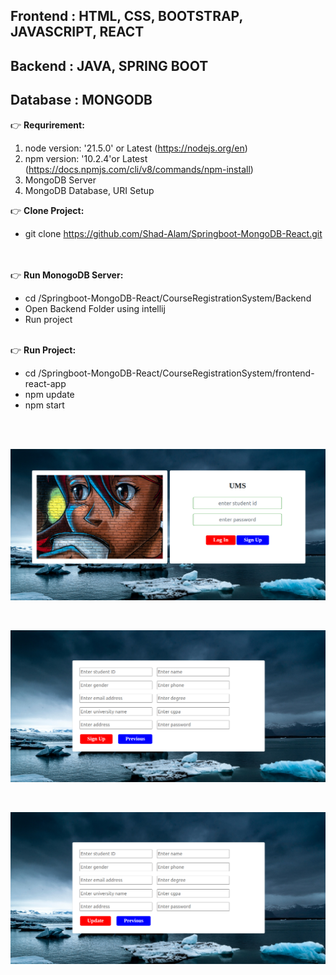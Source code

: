 ## Frontend : HTML, CSS, BOOTSTRAP, JAVASCRIPT, REACT
## Backend  : JAVA, SPRING BOOT
## Database : MONGODB

:point_right: **Requrirement:**
 1. node version: '21.5.0' or Latest (https://nodejs.org/en) <br/>
 2. npm version: '10.2.4'or Latest (https://docs.npmjs.com/cli/v8/commands/npm-install) <br/> 
 3. MongoDB Server <br/> 
 4. MongoDB Database, URI Setup <br/>
 
 :point_right: **Clone Project:**
<br/>
  - git clone https://github.com/Shad-Alam/Springboot-MongoDB-React.git <br/> 
   <br/> <br/>
  
:point_right: **Run MonogoDB Server:**
<br/>
  - cd /Springboot-MongoDB-React/CourseRegistrationSystem/Backend  <br/> 
  - Open Backend Folder using intellij <br/> 
  - Run project <br/> <br/>
  
:point_right: **Run Project:**
<br/> 
  - cd /Springboot-MongoDB-React/CourseRegistrationSystem/frontend-react-app
  - npm update <br/>
  - npm start <br/> <br/>
  
<br/> 

![ezcv logo](https://github.com/Shad-Alam/Springboot-MongoDB-React/blob/main/Screenshots/1.png)

<br/>

![ezcv logo](https://github.com/Shad-Alam/Springboot-MongoDB-React/blob/main/Screenshots/2.png)
	
<br/>

![ezcv logo](https://github.com/Shad-Alam/Springboot-MongoDB-React/blob/main/Screenshots/3.png)

